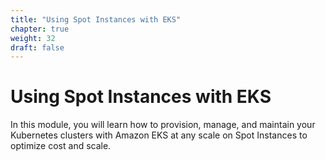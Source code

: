 ```yaml
---
title: "Using Spot Instances with EKS"
chapter: true
weight: 32
draft: false
---
```


# Using Spot Instances with EKS

In this module, you will learn how to provision, manage, and maintain your Kubernetes clusters with Amazon EKS at any scale on Spot Instances to optimize cost and scale.